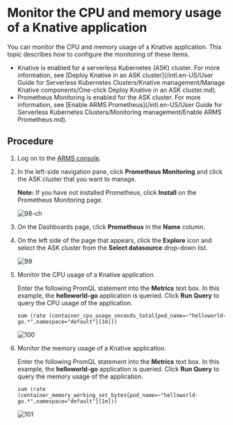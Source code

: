 # Monitor the CPU and memory usage of a Knative application

You can monitor the CPU and memory usage of a Knative application. This topic describes how to configure the monitoring of these items.

-   Knative is enabled for a serverless Kubernetes \(ASK\) cluster. For more information, see [Deploy Knative in an ASK cluster](/intl.en-US/User Guide for Serverless Kubernetes Clusters/Knative management/Manage Knative components/One-click Deploy Knative in an ASK cluster.md).
-   Prometheus Monitoring is enabled for the ASK cluster. For more information, see [Enable ARMS Prometheus](/intl.en-US/User Guide for Serverless Kubernetes Clusters/Monitoring management/Enable ARMS Prometheus.md).

## Procedure

1.  Log on to the [ARMS console](https://arms-ap-southeast-1.console.aliyun.com/#/home).

2.  In the left-side navigation pane, click **Prometheus Monitoring** and click the ASK cluster that you want to manage.

    **Note:** If you have not installed Prometheus, click **Install** on the Prometheus Monitoring page.

    ![98-ch](https://static-aliyun-doc.oss-accelerate.aliyuncs.com/assets/img/en-US/5092234161/p207447.png)

3.  On the Dashboards page, click **Prometheus** in the **Name** column.

4.  On the left side of the page that appears, click the **Explore** icon and select the ASK cluster from the **Select datasource** drop-down list.

    ![99](https://static-aliyun-doc.oss-accelerate.aliyuncs.com/assets/img/en-US/5092234161/p207728.png)

5.  Monitor the CPU usage of a Knative application.

    Enter the following PromQL statement into the **Metrics** text box. In this example, the **helloworld-go** application is queried. Click **Run Query** to query the CPU usage of the application.

    ```
    sum (rate (container_cpu_usage_seconds_total{pod_name=~"helloworld-go.*",namespace="default"}[1m])) 
    ```

    ![100](https://static-aliyun-doc.oss-accelerate.aliyuncs.com/assets/img/en-US/5092234161/p207740.png)

6.  Monitor the memory usage of a Knative application.

    Enter the following PromQL statement into the **Metrics** text box. In this example, the **helloworld-go** application is queried. Click **Run Query** to query the memory usage of the application.

    ```
    sum (rate (container_memory_working_set_bytes{pod_name=~"helloworld-go.*",namespace="default"}[1m])) 
    ```

    ![101](https://static-aliyun-doc.oss-accelerate.aliyuncs.com/assets/img/en-US/5092234161/p207742.png)


